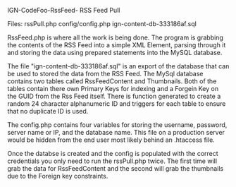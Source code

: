 IGN-CodeFoo-RssFeed-
RSS Feed Pull

Files:
rssPull.php
config/config.php
ign-content-db-333186af.sql

RssFeed.php is where all the work is being done. The program is grabbing the contents of the RSS Feed into a simple XML Element, parsing through it and storing the data using prepared statements into the MySQL database.

The file "ign-content-db-333186af.sql" is an export of the database that can be used to stored the data from the RSS Feed. The MySql database contains two tables called RssFeedContent and Thumbnails. Both of the tables contain there own Primary Keys for indexing and a Forgein Key on the GUID from the Rss Feed itself. There is function generated to create a random 24 character alphanumeric ID and triggers for each table to ensure that no duplicate ID is used.

The config.php contains four variables for storing the username, password, server name or IP, and the database name. This file on a production server would be hidden from the end user most likely behind an .htaccess file.

Once the databse is created and the config is populated with the correct credentials you only need to run the rssPull.php twice. The first time will grab the data for RssFeedContent and the second will grab the thumbnails due to the Foreign key constraints.   

